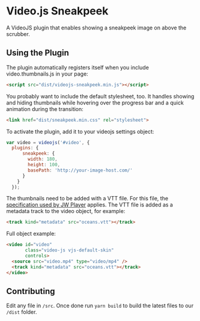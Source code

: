 Video.js Sneakpeek
===================
A VideoJS plugin that enables showing a sneakpeek image on above the scrubber.

Using the Plugin
----------------
The plugin automatically registers itself when you include video.thumbnails.js in your page:

```html
<script src="dist/videojs-sneakpeek.min.js"></script>
```

You probably want to include the default stylesheet, too. It handles showing and hiding thumbnails while hovering over the progress bar and a quick animation during the transition:

```html
<link href="dist/sneakpeek.min.css" rel="stylesheet">
```

To activate the plugin, add it to your videojs settings object:

```javascript
var video = videojs('#video', {
  plugins: {
      sneakpeek: {
        width: 180,
        height: 100,
        basePath: 'http://your-image-host.com/'
      }
    }
  });
```

The thumbnails need to be added with a VTT file. For this file, the [specification used by JW Player](http://support.jwplayer.com/customer/portal/articles/1407439-adding-preview-thumbnails) applies.
The VTT file is added as a metadata track to the video object, for example:

```html
<track kind="metadata" src="oceans.vtt"></track>
```

Full object example:

```html
<video id="video"
       class="video-js vjs-default-skin"
       controls>
  <source src="video.mp4" type="video/mp4" />
  <track kind="metadata" src="oceans.vtt"></track>
</video>
```

Contributing
----------------

Edit any file in `/src`. Once done run `yarn build` to build the latest files to our `/dist` folder.
